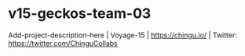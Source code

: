 # v15-geckos-team-03
Add-project-description-here | Voyage-15 | https://chingu.io/ | Twitter: https://twitter.com/ChinguCollabs

